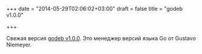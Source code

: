 +++
date = "2014-05-29T02:06:02+03:00"
draft = false
title = "godeb v1.0.0"

+++

<p>Свежая версия <a href="http://gopkg.in/niemeyer/godeb.v1/cmd/godeb">godeb v1.0.0</a>. Это менеджер&nbsp;версий&nbsp;языка Go от&nbsp;Gustavo Niemeyer.</p>

